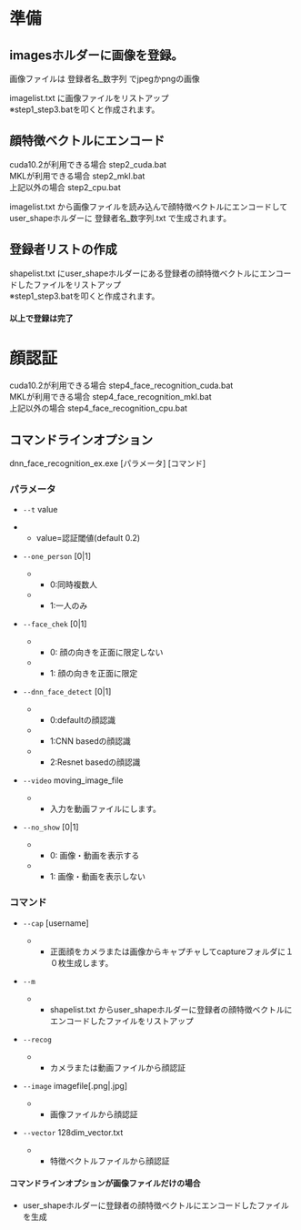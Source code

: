 # 準備

## imagesホルダーに画像を登録。  
画像ファイルは 登録者名_数字列 でjpegかpngの画像  

imagelist.txt に画像ファイルをリストアップ  
※step1_step3.batを叩くと作成されます。  

## 顔特徴ベクトルにエンコード  
cuda10.2が利用できる場合  step2_cuda.bat  
MKLが利用できる場合       step2_mkl.bat  
上記以外の場合           step2_cpu.bat  

imagelist.txt から画像ファイルを読み込んで顔特徴ベクトルにエンコードして
user_shapeホルダーに 登録者名_数字列.txt で生成されます。  

## 登録者リストの作成  
shapelist.txt にuser_shapeホルダーにある登録者の顔特徴ベクトルにエンコードしたファイルをリストアップ  
※step1_step3.batを叩くと作成されます。  

#### 以上で登録は完了  

# 顔認証
cuda10.2が利用できる場合  step4_face_recognition_cuda.bat  
MKLが利用できる場合       step4_face_recognition_mkl.bat  
上記以外の場合            step4_face_recognition_cpu.bat  


## コマンドラインオプション  
dnn_face_recognition_ex.exe [パラメータ] [コマンド]  

### パラメータ  
- `--t` value  
 - - value=認証閾値(default 0.2)  

- `--one_person` [0|1]  
   - - 0:同時複数人  
   - - 1:一人のみ  

- `--face_chek` [0|1]  
	- - 0: 顔の向きを正面に限定しない  
	- - 1: 顔の向きを正面に限定  

- `--dnn_face_detect` [0|1]  
	- - 0:defaultの顔認識  
	- - 1:CNN basedの顔認識  
	- - 2:Resnet basedの顔認識  
	
- `--video` moving_image_file  
	- - 入力を動画ファイルにします。  
	 
- `--no_show` [0|1]  
	- - 0: 画像・動画を表示する  
	- - 1: 画像・動画を表示しない 　
  
### コマンド  
- `--cap` [username]  
	- - 正面顔をカメラまたは画像からキャプチャしてcaptureフォルダに１０枚生成します。  
	
- `--m`  
	- - shapelist.txt からuser_shapeホルダーに登録者の顔特徴ベクトルにエンコードしたファイルをリストアップ  

- `--recog`  
	- - カメラまたは動画ファイルから顔認証  

- `--image` imagefile[.png|.jpg]  
	- - 画像ファイルから顔認証  
- `--vector` 128dim_vector.txt  
    - - 特徴ベクトルファイルから顔認証  

#### コマンドラインオプションが画像ファイルだけの場合  
- user_shapeホルダーに登録者の顔特徴ベクトルにエンコードしたファイルを生成  
